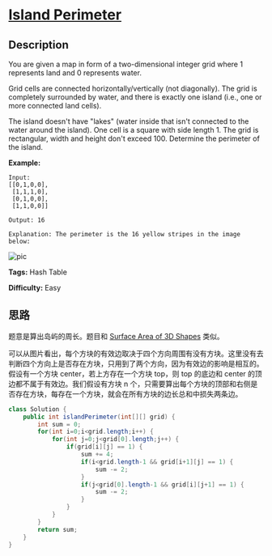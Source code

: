 # [Island Perimeter][title]

## Description

You are given a map in form of a two-dimensional integer grid where 1 represents land and 0 represents water.

Grid cells are connected horizontally/vertically (not diagonally). The grid is completely surrounded by water, and there is exactly one island (i.e., one or more connected land cells).

The island doesn't have "lakes" (water inside that isn't connected to the water around the island). One cell is a square with side length 1. The grid is rectangular, width and height don't exceed 100. Determine the perimeter of the
island.

**Example:**

```
Input:
[[0,1,0,0],
 [1,1,1,0],
 [0,1,0,0],
 [1,1,0,0]]

Output: 16

Explanation: The perimeter is the 16 yellow stripes in the image below:
```

![pic](https://assets.leetcode.com/uploads/2018/10/12/island.png)

**Tags:** Hash Table

**Difficulty:** Easy

## 思路

题意是算出岛屿的周长。题目和 [Surface Area of 3D Shapes][note-892] 类似。

可以从图片看出，每个方块的有效边取决于四个方向周围有没有方块。这里没有去判断四个方向上是否存在方块，只用到了两个方向，因为有效边的影响是相互的。假设有一个方块 center，若上方存在一个方块 top，则 top 的底边和 center 的顶边都不属于有效边。我们假设有方块 n 个，只需要算出每个方块的顶部和右侧是否存在方块，每存在一个方块，就会在所有方块的边长总和中损失两条边。

``` java
class Solution {
    public int islandPerimeter(int[][] grid) {
        int sum = 0;
        for(int i=0;i<grid.length;i++) {
            for(int j=0;j<grid[0].length;j++) {
                if(grid[i][j] == 1) {
                    sum += 4;
                    if(i<grid.length-1 && grid[i+1][j] == 1) {
                        sum -= 2;
                    }
                    if(j<grid[0].length-1 && grid[i][j+1] == 1) {
                        sum -= 2;
                    }
                }
            }
        }
        return sum;
    }
}
```

[title]: https://leetcode.com/problems/island-perimeter
[note-892]:  https://github.com/gcyml/leetcode-record-java/tree/master/note/math/892-surface-area-of-3d-shapes

